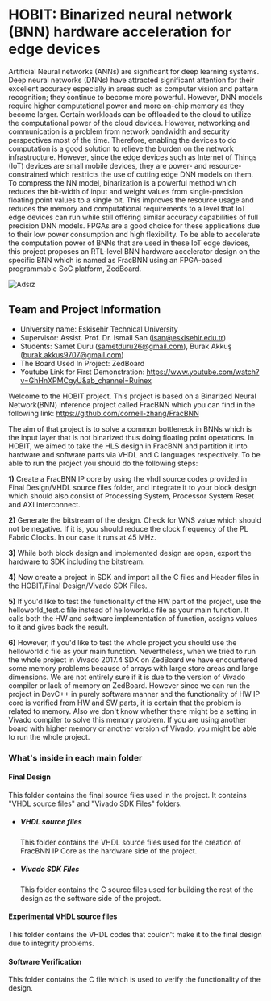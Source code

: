 # HOBIT: Binarized neural network (BNN) hardware acceleration for edge devices
Artificial Neural networks (ANNs) are significant for deep learning systems. Deep neural networks (DNNs) have attracted significant attention for their excellent accuracy especially in areas such as computer vision and pattern recognition; they continue to become more powerful. However, DNN models require higher computational power and more on-chip memory as they become larger. Certain workloads can be offloaded to the cloud to utilize the computational power of the cloud devices. However, networking and communication is a problem from network bandwidth and security perspectives most of the time. Therefore, enabling the devices to do computation is a good solution to relieve the burden on the network infrastructure. However, since the edge devices such as Internet of Things (IoT) devices are small mobile devices, they are power- and resource-constrained which restricts the use of cutting edge DNN models on them. To compress the NN model, binarization is a powerful method which reduces the bit-width of input and weight values from single-precision floating point values to a single bit. This improves the resource usage and reduces the memory and computational requirements to a level that IoT edge devices can run while still offering similar accuracy capabilities of full precision DNN models. FPGAs are a good choice for these applications due to their low power consumption and high flexibility. To be able to accelerate the computation power of BNNs that are used in these IoT edge devices, this project proposes an RTL-level BNN hardware accelerator design on the specific BNN which is named as FracBNN using an FPGA-based programmable SoC platform, ZedBoard. 

![Adsız](https://user-images.githubusercontent.com/77901087/124359175-80a68300-dc2c-11eb-8f59-1457cdef2031.png)

## Team and Project Information
- University name: Eskisehir Technical University
- Supervisor: Assist. Prof. Dr. Ismail San (isan@eskisehir.edu.tr)
- Students: Samet Duru (sametduru26@gmail.com),  Burak Akkuş (burak.akkus9707@gmail.com)
- The Board Used In Project: ZedBoard
- Youtube Link for First Demonstration: https://www.youtube.com/watch?v=GhHnXPMCgyU&ab_channel=Ruinex

Welcome to the HOBIT project. This project is based on a Binarized Neural Network(BNN) inference project called FracBNN which you can find in the following link: https://github.com/cornell-zhang/FracBNN 

The aim of that project is to solve a common bottleneck in BNNs which is the input layer that is not binarized thus doing floating point operations. 
In HOBIT, we aimed to take the HLS design in FracBNN and partition it into hardware and software parts via VHDL and C languages respectively.
To be able to run the project you should do the following steps:

**1)** Create a FracBNN IP core by using the vhdl source codes provided in Final Design/VHDL source files folder, and integrate it to your block design which should also consist of Processing System, Processor System Reset and AXI interconnect.

**2)** Generate the bitstream of the design. Check for WNS value which should not be negative. If it is, you should reduce the clock frequency of the PL Fabric Clocks. In our case it runs at 45 MHz.

**3)** While both block design and implemented design are open, export the hardware to SDK including the bitstream.

**4)** Now create a project in SDK and import all the C files and Header files in the HOBIT/Final Design/Vivado SDK Files.

**5)** If you'd like to test the functionality of the HW part of the project, use the helloworld_test.c file instead of helloworld.c file as your main function. It calls both the HW and software implementation of function, assigns values to it and gives back the result. 

**6)** However, if you'd like to test the whole project you should use the helloworld.c file as your main function. Nevertheless, when we tried to run the whole project in Vivado 2017.4 SDK on ZedBoard we have encountered some memory problems because of arrays with large store areas and large dimensions. We are not entirely sure if it is due to the version of Vivado compiler or lack of memory on ZedBoard. However since we can run the project in DevC++ in purely software manner and the functionality of HW IP core is verified from HW and SW parts, it is certain that the problem is related to memory. Also we don't know whether there might be a setting in Vivado compiler to solve this memory problem. If you are using another board with higher memory or another version of Vivado, you might be able to run the whole project. 

### What's inside in each main folder 

#### Final Design 
This folder contains the final source files used in the project. It contains "VHDL source files" and "Vivado SDK Files" folders. 
- ##### VHDL source files
    This folder contains the VHDL source files used for the creation of FracBNN IP Core as the hardware side of the project.
- ##### Vivado SDK Files
    This folder contains the C source files used for building the rest of the design as the software side of the project.
#### Experimental VHDL source files
This folder contains the VHDL codes that couldn't make it to the final design due to integrity problems.
#### Software Verification
This folder contains the C file which is used to verify the functionality of the design.  
